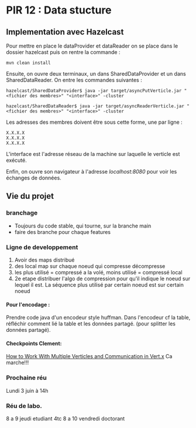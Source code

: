 # PIR 12 : Data stucture

## Implementation avec Hazelcast

Pour mettre en place le dataProvider et dataReader on se place dans le dossier hazelcast puis on rentre la commande :
```
mvn clean install
```

Ensuite, on ouvre deux terminaux, un dans SharedDataProvider et un dans SharedDataReader. On entre les commandes suivantes :

```
hazelcast/SharedDataProvider$ java -jar target/asyncPutVerticle.jar "<fichier des membres>" "<interface>" -cluster

hazelcast/SharedDataReader$ java -jar target/asyncReaderVerticle.jar "<fichier des membres>" "<interface>" -cluster
```

Les adresses des membres doivent être sous cette forme, une par ligne :

```
X.X.X.X
X.X.X.X
X.X.X.X
```

L'interface est l'adresse réseau de la machine sur laquelle le verticle est exécuté.

Enfin, on ouvre son navigateur à l'adresse _localhost:8080_ pour voir les échanges de données.

## Vie du projet

### branchage
- Toujours du code stable, qui tourne, sur la branche main
- faire des branche pour chaque features

### Ligne de  developpement
1. Avoir des maps distribué
2. des local map sur chaque noeud qui compresse décompresse
3. les plus utilisé = compressé a la volé, moins utilisé = compressé local
4. 2e etape distribuer l'algo de compression pour qu'il indique le noeud sur lequel il est. La séquence plus utilisé par certain noeud est sur certain noeud

#### Pour l'encodage :
Prendre code java d'un encodeur style huffman. Dans l'encodeur cf la table, réfléchir comment lié la table et les données partagé. (pour splitter les données partagé).

#### Checkpoints Clement:
[How to Work With Multiple Verticles and Communication in Vert.x](https://medium.com/@hakdogan/working-with-multiple-verticles-and-communication-between-them-in-vert-x-2ed07e8e6425)
Ca marche!!!

### Prochaine réu
Lundi 3 juin à 14h

### Réu de labo.
8 a 9 jeudi etudiant 4tc
8 a 10 vendredi doctorant